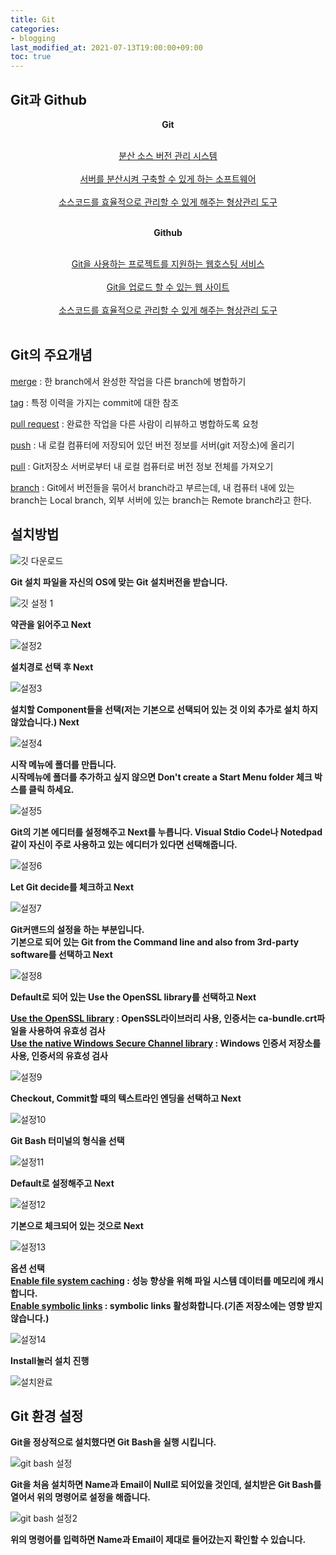 ```yaml
---
title: Git
categories:
- blogging
last_modified_at: 2021-07-13T19:00:00+09:00
toc: true
---
```


## Git과 Github

__<center> Git </center><br>__
<center> <u>분산 소스 버전 관리 시스템</u> </center><br>
<center> <u>서버를 분산시켜 구축할 수 있게 하는 소프트웨어</u> </center><br>
<center> <u>소스코드를 효율적으로 관리할 수 있게 해주는 형상관리 도구</u> </center><br>

__<center> Github </center><br>__
<center> <u>Git을 사용하는 프로젝트를 지원하는 웹호스팅 서비스</u> </center><br>
<center> <u>Git을 업로드 할 수 있는 웹 사이트</u> </center><br>
<center> <u>소스코드를 효율적으로 관리할 수 있게 해주는 형상관리 도구</u> </center><br>

## Git의 주요개념
<u>merge</u> : 한 branch에서 완성한 작업을 다른 branch에 병합하기

<u>tag</u> : 특정 이력을 가지는 commit에 대한 참조

<u>pull request</u> : 완료한 작업을 다른 사람이 리뷰하고 병합하도록 요청

<u>push</u> : 내 로컬 컴퓨터에 저장되어 있던 버전 정보를 서버(git 저장소)에 올리기

<u>pull</u> : Git저장소 서버로부터 내 로컬 컴퓨터로 버전 정보 전체를 가져오기

<u>branch</u> : Git에서 버전들을 묶어서 branch라고 부르는데, 내 컴퓨터 내에 있는 branch는 Local branch, 외부 서버에 있는 branch는 Remote branch라고 한다.

## 설치방법

 ![깃 다운로드](https://user-images.githubusercontent.com/58400107/126449409-7786dc5c-fc56-4a88-8680-292d12a9dad3.PNG)

__Git 설치 파일을 자신의 OS에 맞는 Git 설치버전을 받습니다.__

![깃 설정 1](https://user-images.githubusercontent.com/58400107/126450101-1941829c-0935-418b-86a7-19e725f2cdfb.PNG)

__약관을 읽어주고 Next__

![설정2](https://user-images.githubusercontent.com/58400107/126450160-eb5b06b5-0efa-47f9-ba5d-a198b5ffc1a4.PNG)


__설치경로 선택 후 Next__

![설정3](https://user-images.githubusercontent.com/58400107/126450211-920caf53-0bb6-40d7-9169-2e6b7587509f.PNG)


__설치할 Component들을 선택(저는 기본으로 선택되어 있는 것 이외 추가로 설치 하지 않았습니다.) Next__


![설정4](https://user-images.githubusercontent.com/58400107/126450255-a8a5d9f4-d309-4ab8-95f4-202af4f8f334.PNG)


__시작 메뉴에 폴더를 만듭니다.<br>__
__시작메뉴에 폴더를 추가하고 싶지 않으면 Don't create a Start Menu folder 체크 박스를 클릭 하세요.__


![설정5](https://user-images.githubusercontent.com/58400107/126450300-eeaba97d-441f-4fd0-8849-3dafe6cd79a4.PNG)


__Git의 기본 에디터를 설정해주고 Next를 누릅니다. Visual Stdio Code나 Notedpad같이 자신이 주로 사용하고 있는 에디터가 있다면 선택해줍니다.__


![설정6](https://user-images.githubusercontent.com/58400107/126450327-e7e61b74-2570-4a92-a0b3-9914b22e7d37.PNG)



 __Let Git decide를 체크하고 Next__


![설정7](https://user-images.githubusercontent.com/58400107/126450377-eae7368c-d4fb-4ee5-84ae-a7dfbd88c182.PNG)


 __Git커맨드의 설정을 하는 부분입니다.<br>__ 
 __기본으로 되어 있는 Git from the Command line and also from 3rd-party software를 선택하고 Next__


![설정8](https://user-images.githubusercontent.com/58400107/126450413-8c919689-05ed-4741-95c6-e691d43d5d6e.PNG)


__Default로 되어 있는 Use the OpenSSL library를 선택하고 Next<br>__


__<u>Use the OpenSSL library</u> :  OpenSSL라이브러리 사용, 인증서는 ca-bundle.crt파일을 사용하여 유효성 검사 <br>__
__<u>Use the native Windows Secure Channel library</u> : Windows 인증서 저장소를 사용, 인증서의 유효성 검사<br>__


![설정9](https://user-images.githubusercontent.com/58400107/126450499-e0672a7f-42fd-487b-b3c9-ffd33396c09c.PNG)


__Checkout, Commit할 때의 텍스트라인 엔딩을 선택하고 Next__


![설정10](https://user-images.githubusercontent.com/58400107/126450527-6b523dff-72ab-4d39-bf81-564c9f73bc86.PNG)


__Git Bash 터미널의 형식을 선택__


![설정11](https://user-images.githubusercontent.com/58400107/126450574-295a67e2-042b-4935-bcc0-ed5400082458.PNG)



__Default로 설정해주고 Next__


![설정12](https://user-images.githubusercontent.com/58400107/126450611-09255eb8-06d5-4896-9b5e-a669e66bbeca.PNG)



__기본으로 체크되어 있는 것으로 Next__


![설정13](https://user-images.githubusercontent.com/58400107/126450653-a8b3e8e9-6048-42ae-904d-123dc890abc1.PNG)



__옵션 선택<br>__
__<u>Enable file system caching</u> : 성능 향상을 위해 파일 시스템 데이터를 메모리에 캐시합니다.<br>__
__<u>Enable symbolic links</u> : symbolic links 활성화합니다.(기존 저장소에는 영향 받지 않습니다.)<br>__


![설정14](https://user-images.githubusercontent.com/58400107/126450694-2365e4e4-095d-4d97-b373-9315b6250312.PNG)



__Install눌러 설치 진행__



![설치완료](https://user-images.githubusercontent.com/58400107/126450771-0f5a4273-06bb-431c-9836-01b9e229e098.PNG)




## Git 환경 설정


__Git을 정상적으로 설치했다면 Git Bash을 실행 시킵니다.__

![git bash 설정](https://user-images.githubusercontent.com/58400107/126452434-2ab5bab4-a803-4dce-a37d-d8f5756605d7.PNG)


__Git을 처음 설치하면 Name과 Email이 Null로 되어있을 것인데, 설치받은 Git Bash를 열어서 위의 명령어로 설정을 해줍니다.__


![git bash 설정2](https://user-images.githubusercontent.com/58400107/126452476-33c4d37a-42f2-4a6e-87f2-f8e4c4e11390.PNG)


__위의 명령어를 입력하면 Name과 Email이 제대로 들어갔는지 확인할 수 있습니다.__

